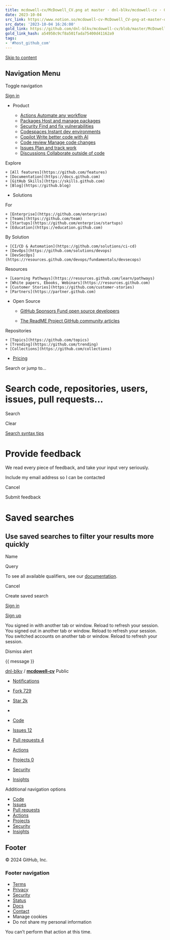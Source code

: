 ```yaml
---
title: mcdowell-cv/McDowell_CV.png at master · dnl-blkv/mcdowell-cv · GitHub
date: 2023-10-04
src_link: https://www.notion.so/mcdowell-cv-McDowell_CV-png-at-master-dnl-blkv-mcdowell-cv-9410733d9d7e47d99e905d3a1c1e5e00
src_date: '2023-10-04 16:26:00'
gold_link: https://github.com/dnl-blkv/mcdowell-cv/blob/master/McDowell_CV.png
gold_link_hash: a54958c9cf8a501fada75400d41162a9
tags:
- '#host_github_com'
---
```




[Skip to content](#start-of-content)












Navigation Menu
---------------



Toggle navigation





[Sign in](/login?return_to=https%3A%2F%2Fgithub.com%2Fdnl-blkv%2Fmcdowell-cv%2Fblob%2Fmaster%2FMcDowell_CV.png) 


 










* Product
 






	+ [Actions
	 Automate any workflow](https://github.com/features/actions)
	+ [Packages
	 Host and manage packages](https://github.com/features/packages)
	+ [Security
	 Find and fix vulnerabilities](https://github.com/features/security)
	+ [Codespaces
	 Instant dev environments](https://github.com/features/codespaces)
	+ [Copilot
	 Write better code with AI](https://github.com/features/copilot)
	+ [Code review
	 Manage code changes](https://github.com/features/code-review)
	+ [Issues
	 Plan and track work](https://github.com/features/issues)
	+ [Discussions
	 Collaborate outside of code](https://github.com/features/discussions)


Explore

	+ [All features](https://github.com/features)
	+ [Documentation](https://docs.github.com)
	+ [GitHub Skills](https://skills.github.com)
	+ [Blog](https://github.blog)
* Solutions
 





For

	+ [Enterprise](https://github.com/enterprise)
	+ [Teams](https://github.com/team)
	+ [Startups](https://github.com/enterprise/startups)
	+ [Education](https://education.github.com)


By Solution

	+ [CI/CD & Automation](https://github.com/solutions/ci-cd)
	+ [DevOps](https://github.com/solutions/devops)
	+ [DevSecOps](https://resources.github.com/devops/fundamentals/devsecops)


Resources

	+ [Learning Pathways](https://resources.github.com/learn/pathways)
	+ [White papers, Ebooks, Webinars](https://resources.github.com)
	+ [Customer Stories](https://github.com/customer-stories)
	+ [Partners](https://partner.github.com)
* Open Source
 






	+ [GitHub Sponsors
	 Fund open source developers](https://github.com/sponsors)



	+ [The ReadME Project
	 GitHub community articles](https://github.com/readme)


Repositories

	+ [Topics](https://github.com/topics)
	+ [Trending](https://github.com/trending)
	+ [Collections](https://github.com/collections)
* [Pricing](https://github.com/pricing)












Search or jump to...







Search code, repositories, users, issues, pull requests...
==========================================================



 




 Search
 













Clear
 




















































































































































































 



[Search syntax tips](https://docs.github.com/search-github/github-code-search/understanding-github-code-search-syntax) 













Provide feedback
================











 
We read every piece of feedback, and take your input very seriously.




Include my email address so I can be contacted


  Cancel

 Submit feedback









Saved searches
==============


Use saved searches to filter your results more quickly
------------------------------------------------------











 





Name






Query



 To see all available qualifiers, see our [documentation](https://docs.github.com/search-github/github-code-search/understanding-github-code-search-syntax).
 


 





  Cancel

 Create saved search







[Sign in](/login?return_to=https%3A%2F%2Fgithub.com%2Fdnl-blkv%2Fmcdowell-cv%2Fblob%2Fmaster%2FMcDowell_CV.png) 

[Sign up](/signup?ref_cta=Sign+up&ref_loc=header+logged+out&ref_page=%2F%3Cuser-name%3E%2F%3Crepo-name%3E%2Fblob%2Fshow&source=header-repo&source_repo=dnl-blkv%2Fmcdowell-cv) 









You signed in with another tab or window. Reload to refresh your session.
You signed out in another tab or window. Reload to refresh your session.
You switched accounts on another tab or window. Reload to refresh your session.
 


Dismiss alert













{{ message }}

















[dnl-blkv](/dnl-blkv) 
/
**[mcdowell-cv](/dnl-blkv/mcdowell-cv)**
Public



* [Notifications](/login?return_to=%2Fdnl-blkv%2Fmcdowell-cv)
* [Fork
 729](/login?return_to=%2Fdnl-blkv%2Fmcdowell-cv)
* [Star
 2k](/login?return_to=%2Fdnl-blkv%2Fmcdowell-cv)
* 







* [Code](/dnl-blkv/mcdowell-cv)
* [Issues
12](/dnl-blkv/mcdowell-cv/issues)
* [Pull requests
4](/dnl-blkv/mcdowell-cv/pulls)
* [Actions](/dnl-blkv/mcdowell-cv/actions)
* [Projects
0](/dnl-blkv/mcdowell-cv/projects)
* [Security](/dnl-blkv/mcdowell-cv/security)
* [Insights](/dnl-blkv/mcdowell-cv/pulse)


 

 


Additional navigation options


 

* [Code](/dnl-blkv/mcdowell-cv)
* [Issues](/dnl-blkv/mcdowell-cv/issues)
* [Pull requests](/dnl-blkv/mcdowell-cv/pulls)
* [Actions](/dnl-blkv/mcdowell-cv/actions)
* [Projects](/dnl-blkv/mcdowell-cv/projects)
* [Security](/dnl-blkv/mcdowell-cv/security)
* [Insights](/dnl-blkv/mcdowell-cv/pulse)




 















Footer
------






 © 2024 GitHub, Inc.
 


### Footer navigation


* [Terms](https://docs.github.com/site-policy/github-terms/github-terms-of-service)
* [Privacy](https://docs.github.com/site-policy/privacy-policies/github-privacy-statement)
* [Security](https://github.com/security)
* [Status](https://www.githubstatus.com/)
* [Docs](https://docs.github.com/)
* [Contact](https://support.github.com?tags=dotcom-footer)
* Manage cookies
* Do not share my personal information















 You can’t perform that action at this time.
